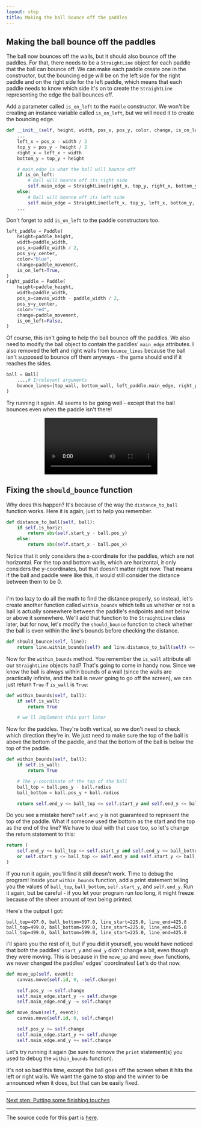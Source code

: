 ```yaml
---
layout: step
title: Making the ball bounce off the paddles
---
```


## Making the ball bounce off the paddles

The ball now bounces off the walls, but it should also bounce off the paddles. For that, there needs to be a `StraightLine` object for each paddle that the ball can bounce off. We can make each paddle create one in the constructor, but the bouncing edge will be on the left side for the right paddle and on the right side for the left paddle, which means that each paddle needs to know which side it's on to create the `StraightLine` representing the edge the ball bounces off.

Add a parameter called `is_on_left` to the `Paddle` constructor. We won't be creating an instance variable called `is_on_left`, but we will need it to create the bouncing edge.

```python
def __init__(self, height, width, pos_x, pos_y, color, change, is_on_left):
    ...
    left_x = pos_x - width / 2
    top_y = pos_y - height / 2
    right_x = left_x + width
    bottom_y = top_y + height

    # main_edge is what the ball will bounce off
    if is_on_left:
        # Ball will bounce off its right side
        self.main_edge = StraightLine(right_x, top_y, right_x, bottom_y, position="left", is_wall=False)
    else:
        # Ball will bounce off its left side
        self.main_edge = StraightLine(left_x, top_y, left_x, bottom_y, position="right", is_wall=False)
    ...
```

Don't forget to add `is_on_left` to the paddle constructors too.

```python
left_paddle = Paddle(
    height=paddle_height,
    width=paddle_width,
    pos_x=paddle_width / 2,
    pos_y=y_center,
    color="blue",
    change=paddle_movement,
    is_on_left=True,
)
right_paddle = Paddle(
    height=paddle_height,
    width=paddle_width,
    pos_x=canvas_width - paddle_width / 2,
    pos_y=y_center,
    color="red",
    change=paddle_movement,
    is_on_left=False,
)
```

Of course, this isn't going to help the ball bounce off the paddles. We also need to modify the ball object to contain the paddles' `main_edge` attributes. I also removed the left and right walls from `bounce_lines` because the ball isn't supposed to bounce off them anyways - the game should end if it reaches the sides.

```python
ball = Ball(
    ...,# Irrelevant arguments
    bounce_lines=[top_wall, bottom_wall, left_paddle.main_edge, right_paddle.main_edge],
)
```

Try running it again. All seems to be going well - except that the ball bounces even when the paddle isn't there!

<p align="center"><video>
<source src=""></source>
</video></p>

## Fixing the `should_bounce` function

Why does this happen? It's because of the way the `distance_to_ball` function works. Here it is again, just to help you remember.

```python
def distance_to_ball(self, ball):
    if self.is_horiz:
        return abs(self.start_y - ball.pos_y)
    else:
        return abs(self.start_x - ball.pos_x)
```

Notice that it only considers the x-coordinate for the paddles, which are not horizontal. For the top and bottom walls, which are horizontal, it only considers the y-coordinates, but that doesn't matter right now. That means if the ball and paddle were like this, it would still consider the distance between them to be 0.

<p align="center"><img src=""></img></p>

I'm too lazy to do all the math to find the distance properly, so instead, let's create another function called `within_bounds` which tells us whether or not a ball is actually somewhere between the paddle's endpoints and not below or above it somewhere. We'll add that function to the `StraightLine` class later, but for now, let's modify the `should_bounce` function to check whether the ball is even within the line's bounds before checking the distance.

```python
def should_bounce(self, line):
    return line.within_bounds(self) and line.distance_to_ball(self) <= self.radius
```

Now for the `within_bounds` method. You remember the `is_wall` attribute all our `StraightLine` objects had? That's going to come in handy now. Since we know the ball is always within bounds of a wall (since the walls are practically infinite, and the ball is never going to go off the screen), we can just return `True` if `is_wall` is `True`:

```python
def within_bounds(self, ball):
    if self.is_wall:
        return True

    # we'll implement this part later
```

Now for the paddles. They're both vertical, so we don't need to check which direction they're in. We just need to make sure the top of the ball is above the bottom of the paddle, and that the bottom of the ball is below the top of the paddle.

```python
def within_bounds(self, ball):
    if self.is_wall:
        return True

    # The y-coordinate of the top of the ball
    ball_top = ball.pos_y - ball.radius
    ball_bottom = ball.pos_y + ball.radius

    return self.end_y <= ball_top <= self.start_y and self.end_y <= ball_bottom <= self.start_y
```

Do you see a mistake here? `self.end_y` is not guaranteed to represent the top of the paddle. What if someone used the bottom as the start and the top as the end of the line? We have to deal with that case too, so let's change the return statement to this:

```python
return (
    self.end_y <= ball_top <= self.start_y and self.end_y <= ball_bottom <= self.start_y
    or self.start_y <= ball_top <= self.end_y and self.start_y <= ball_bottom <= self.end_y
)
```

If you run it again, you'll find it still doesn't work. Time to debug the program! Inside your `within_bounds` function, add a print statement telling you the values of `ball_top`, `ball_bottom`, `self.start_y`, and `self.end_y`. Run it again, but be careful - if you let your program run too long, it might freeze because of the sheer amount of text being printed.

Here's the output I got:
```
ball_top=497.0, ball_bottom=597.0, line_start=225.0, line_end=425.0
ball_top=499.0, ball_bottom=599.0, line_start=225.0, line_end=425.0
ball_top=499.0, ball_bottom=599.0, line_start=225.0, line_end=425.0
```
I'll spare you the rest of it, but if you did it yourself, you would have noticed that both the paddles' `start_y` and `end_y` didn't change a bit, even though they were moving. This is because in the `move_up` and `move_down` functions, we never changed the paddles' edges' coordinates! Let's do that now.

```python
def move_up(self, event):
    canvas.move(self.id, 0, -self.change)

    self.pos_y -= self.change
    self.main_edge.start_y -= self.change
    self.main_edge.end_y -= self.change

def move_down(self, event):
    canvas.move(self.id, 0, self.change)

    self.pos_y += self.change
    self.main_edge.start_y += self.change
    self.main_edge.end_y += self.change
```

Let's try running it again (be sure to remove the `print` statement(s) you used to debug the `within_bounds` function).

It's not so bad this time, except the ball goes off the screen when it hits the left or right walls. We want the game to stop and the winner to be announced when it does, but that can be easily fixed.

---

<a href="https://ysthakur.github.io/arts-n-stem/pages/pong/Step5" class="button">Next step: Putting some finishing touches</a>

---

The source code for this part is [here](https://github.com/ysthakur/arts-n-stem/blob/gh-pages/Pong/Step4_BounceOffPaddle.py).
